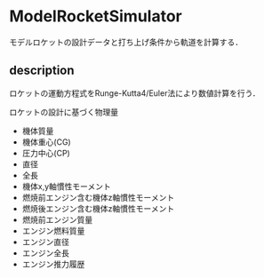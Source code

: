# ModelRocketSimulator
モデルロケットの設計データと打ち上げ条件から軌道を計算する．

## description
ロケットの運動方程式をRunge-Kutta4/Euler法により数値計算を行う．

ロケットの設計に基づく物理量
- 機体質量
- 機体重心(CG)
- 圧力中心(CP)
- 直径
- 全長
- 機体x,y軸慣性モーメント
- 燃焼前エンジン含む機体z軸慣性モーメント
- 燃焼後エンジン含む機体z軸慣性モーメント
- 燃焼前エンジン質量
- エンジン燃料質量
- エンジン直径
- エンジン全長
- エンジン推力履歴
